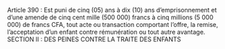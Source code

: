 Article 390 : Est puni de cinq (05) ans à dix (10) ans d’emprisonnement et d’une amende de cinq cent mille (500 000) francs à cinq millions (5 000 000) de francs CFA, tout acte ou transaction comportant l’offre, la remise, l’acceptation d’un enfant contre rémunération ou tout autre avantage.
SECTION II : DES PEINES CONTRE LA TRAITE DES ENFANTS